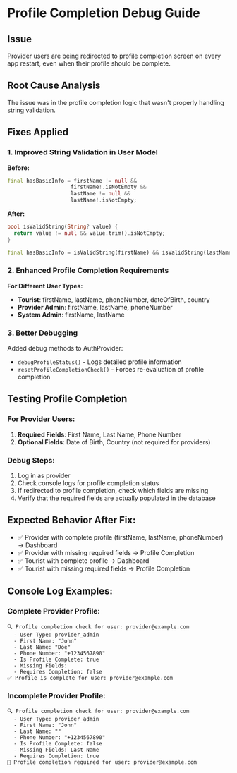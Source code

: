 # Profile Completion Debug Guide

## Issue
Provider users are being redirected to profile completion screen on every app restart, even when their profile should be complete.

## Root Cause Analysis
The issue was in the profile completion logic that wasn't properly handling string validation.

## Fixes Applied

### 1. Improved String Validation in User Model
**Before:**
```dart
final hasBasicInfo = firstName != null && 
                    firstName!.isNotEmpty && 
                    lastName != null && 
                    lastName!.isNotEmpty;
```

**After:**
```dart
bool isValidString(String? value) {
  return value != null && value.trim().isNotEmpty;
}

final hasBasicInfo = isValidString(firstName) && isValidString(lastName);
```

### 2. Enhanced Profile Completion Requirements

**For Different User Types:**
- **Tourist**: firstName, lastName, phoneNumber, dateOfBirth, country
- **Provider Admin**: firstName, lastName, phoneNumber  
- **System Admin**: firstName, lastName

### 3. Better Debugging
Added debug methods to AuthProvider:
- `debugProfileStatus()` - Logs detailed profile information
- `resetProfileCompletionCheck()` - Forces re-evaluation of profile completion

## Testing Profile Completion

### For Provider Users:
1. **Required Fields**: First Name, Last Name, Phone Number
2. **Optional Fields**: Date of Birth, Country (not required for providers)

### Debug Steps:
1. Log in as provider
2. Check console logs for profile completion status
3. If redirected to profile completion, check which fields are missing
4. Verify that the required fields are actually populated in the database

## Expected Behavior After Fix:
- ✅ Provider with complete profile (firstName, lastName, phoneNumber) → Dashboard
- ✅ Provider with missing required fields → Profile Completion
- ✅ Tourist with complete profile → Dashboard  
- ✅ Tourist with missing required fields → Profile Completion

## Console Log Examples:

### Complete Provider Profile:
```
🔍 Profile completion check for user: provider@example.com
  - User Type: provider_admin
  - First Name: "John"
  - Last Name: "Doe"
  - Phone Number: "+1234567890"
  - Is Profile Complete: true
  - Missing Fields: 
  - Requires Completion: false
✅ Profile is complete for user: provider@example.com
```

### Incomplete Provider Profile:
```
🔍 Profile completion check for user: provider@example.com
  - User Type: provider_admin
  - First Name: "John"
  - Last Name: ""
  - Phone Number: "+1234567890"
  - Is Profile Complete: false
  - Missing Fields: Last Name
  - Requires Completion: true
📝 Profile completion required for user: provider@example.com
```